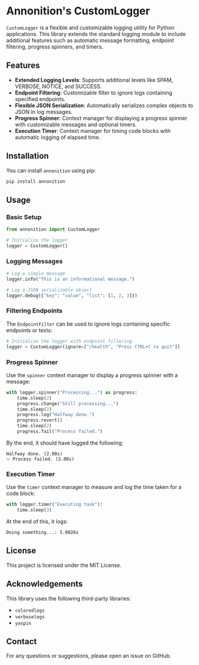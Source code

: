 # Annonition's CustomLogger

`CustomLogger` is a flexible and customizable logging utility for Python applications. This library extends the standard logging module to include additional features such as automatic message formatting, endpoint filtering, progress spinners, and timers.

## Features

- **Extended Logging Levels**: Supports additional levels like SPAM, VERBOSE, NOTICE, and SUCCESS.
- **Endpoint Filtering**: Customizable filter to ignore logs containing specified endpoints.
- **Flexible JSON Serialization**: Automatically serializes complex objects to JSON in log messages.
- **Progress Spinner**: Context manager for displaying a progress spinner with customizable messages and optional timers.
- **Execution Timer**: Context manager for timing code blocks with automatic logging of elapsed time.

## Installation

You can install `annonition` using pip:

```bash
pip install annonition
```

## Usage

### Basic Setup

```python
from annonition import CustomLogger

# Initialize the logger
logger = CustomLogger()
```

### Logging Messages

```python
# Log a simple message
logger.info("This is an informational message.")

# Log a JSON serializable object
logger.debug({"key": "value", "list": [1, 2, 3]})
```

### Filtering Endpoints

The `EndpointFilter` can be used to ignore logs containing specific endpoints or texts:

```python
# Initialize the logger with endpoint filtering
logger = CustomLogger(ignore=["/health", "Press CTRL+C to quit"])
```

### Progress Spinner

Use the `spinner` context manager to display a progress spinner with a message:

```python
with logger.spinner("Processing...") as progress:
    time.sleep(2)
    progress.change("Still processing...")
    time.sleep(2)
    progress.log("Halfway done.")
    progress.revert()
    time.sleep(2)
    progress.fail("Process failed.")
```

By the end, it should have logged the following:
```
Halfway done. (2.00s)
💥 Process failed. (3.00s)
```

### Execution Timer

Use the `timer` context manager to measure and log the time taken for a code block:

```python
with logger.timer("Executing task"):
    time.sleep(3)
```

At the end of this, it logs:
```
Doing something...: 5.0026s
```

## License

This project is licensed under the MIT License.

## Acknowledgements

This library uses the following third-party libraries:

- `coloredlogs`
- `verboselogs`
- `yaspin`

## Contact

For any questions or suggestions, please open an issue on GitHub.